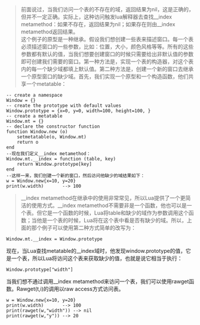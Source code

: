>前面说过，当我们访问一个表的不存在的域，返回结果为nil，这是正确的，但并不一定正确。实际上，这种访问触发lua解释器去查找__index metamethod：如果不存在，返回结果为nil；如果存在则由__index metamethod返回结果。  
这个例子的原型是一种继承。假设我们想创建一些表来描述窗口。每一个表必须描述窗口的一些参数，比如：位置，大小，颜色风格等等。所有的这些参数都有默认的值，当我们想要创建窗口的时候只需要给出非默认值的参数即可创建我们需要的窗口。第一种方法是，实现一个表的构造器，对这个表内的每一个缺少域都填上默认值。第二种方法是，创建一个新的窗口去继承一个原型窗口的缺少域。首先，我们实现一个原型和一个构造函数，他们共享一个metatable：  

	-- create a namespace
	Window = {}
	-- create the prototype with default values
	Window.prototype = {x=0, y=0, width=100, height=100, }
	-- create a metatable
	Window.mt = {}
	-- declare the constructor function
	function Window.new (o)
	    setmetatable(o, Window.mt)
	    return o
	end
	--现在我们定义__index metamethod：
	Window.mt.__index = function (table, key)
    	return Window.prototype[key]
	end
	--这样一来，我们创建一个新的窗口，然后访问他缺少的域结果如下：
	w = Window.new{x=10, y=20}
	print(w.width)       --> 100

>__index metamethod在继承中的使用非常常见，所以Lua提供了一个更简洁的使用方式。__index metamethod不需要非是一个函数，他也可以是一个表。但它是一个函数的时候，Lua将table和缺少的域作为参数调用这个函数；当他是一个表的时候，Lua将在这个表中看是否有缺少的域。所以，上面的那个例子可以使用第二种方式简单的改写为：

	Window.mt.__index = Window.prototype
现在，当Lua查找metatable的__index域时，他发现window.prototype的值，它是一个表，所以Lua将访问这个表来获取缺少的值，也就是说它相当于执行：

	Window.prototype["width"]

当我们想不通过调用__index metamethod来访问一个表，我们可以使用rawget函数。Rawget(t,i)的调用以raw access方式访问表。

	w = Window.new{x=10, y=20}
	print(w.width)       --> 100
	print(rawget(w,"width")) --> nil
	print(rawget(w,"y")) --> 20